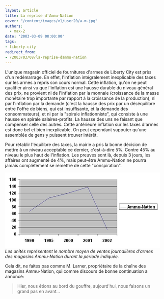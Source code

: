```yaml
---
layout: article
title: La reprise d'Ammu-Nation
cover: "/content/images/v1/user20/a-m.jpg"
authors:
  - max-2
date: '2003-03-09 00:00:00'
tags:
- liberty-city
redirect_from:
- /2003/03/08/la-reprise-dammu-nation
---
```


L'unique magasin officiel de fournitures d'armes de Liberty City est près d'un redémarrage. En effet, l'inflation intégralement inexplicable des taxes sur les armes a repris son cours normal. Cette inflation, qu'on ne peut qualifier ainsi vu que l'inflation est une hausse durable du niveau général des prix, ne provient ni de l'inflation par la monnaie (croissance de la masse monétaire trop importante par rapport à la croissance de la production), ni par l'inflation par la demande (c'est la hausse des prix par un déséquilibre entre l'offre de biens, qui est insuffisante, et la demande des consommateurs), et ni par la "spirale inflationniste", qui consiste à une hausse en spirale salaires-profits. La hausse des uns ne faisant que compenser celle des autres. Cette antérieure inflation sur les taxes d'armes est donc bel et bien inexplicable. On peut cependant supputer qu'une assemblée de gens y puissent trouver intérêt.

Pour rétablir l'équilibre des taxes, la mairie a pris la bonne décision de mettre à un niveau acceptable ce dernier, c'est-à-dire 5%. Contre 45% au niveau le plus haut de l'inflation. Les preuves sont là, depuis 3 jours, les affaires ont augmenté de 4%, mais peut-être Ammu-Nation ne pourra jamais complètement se remettre de cette "conspiration".

![Les unités représentent le nombre moyen de ventes journalières d'armes des magasins Ammu-Nation durant la période indiquée.](/content/images/v1/user20/graphiquea-m.jpg)
_Les unités représentent le nombre moyen de ventes journalières d'armes des magasins Ammu-Nation durant la période indiquée._

Cela dit, ne faites pas comme M. Larner, propriétaire de la chaîne des magasins Ammu-Nation, qui comme discours de bonne continuation a annoncé:

> Hier, nous étions au bord du gouffre, aujourd'hui, nous faisons un grand pas en avant...